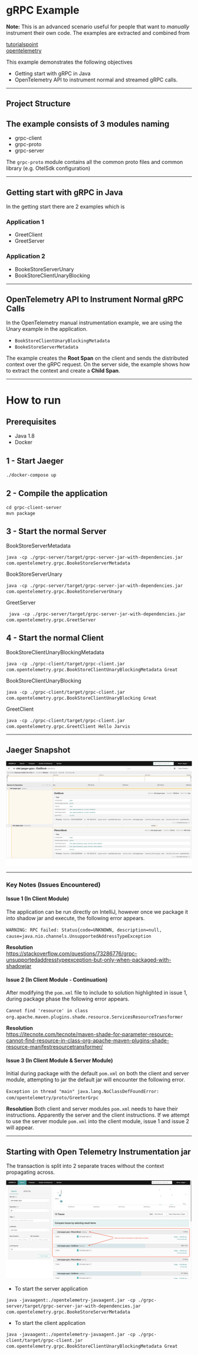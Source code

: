 # gRPC Example

**Note:** This is an advanced scenario useful for people that want to *manually* instrument their own code. The examples are extracted and combined from 

[tutorialspoint](https://www.tutorialspoint.com/grpc/grpc_unary.htm)   
[opentelemetry](https://github.com/open-telemetry/opentelemetry-java-docs/blob/main/grpc/README.md)


This example demonstrates the following objectives 
- Getting start with gRPC in Java
- OpenTelemetry API to instrument normal and streamed gRPC calls.

---

## Project Structure

The example consists of 3 modules naming
- 
- grpc-client
- grpc-proto
- grpc-server

The `grpc-proto` module contains all the common proto files and common library (e.g. OtelSdk configuration)

---

## Getting start with gRPC in Java
In the getting start there are 2 examples which is 

### Application 1
- GreetClient
- GreetServer

### Application 2
- BookeStoreServerUnary
- BookStoreClientUnaryBlocking

---

## OpenTelemetry API to Instrument Normal gRPC Calls

In the OpenTelemetry manual instrumentation example, we are using the Unary example in the application.

- `BookStoreClientUnaryBlockingMetadata`
- `BookeStoreServerMetadata`

The example creates the **Root Span** on the client and sends the distributed context over the gRPC request. On the server side, the example shows how to extract the context and create a **Child Span**.

--- 

# How to run

## Prerequisites
* Java 1.8
* Docker


## 1 - Start Jaeger 
```shell script
./docker-compose up
```

## 2 - Compile the application
```shell script
cd grpc-client-server
mvn package
```

## 3 - Start the normal Server

BookStoreServerMetadata
```shell script
java -cp ./grpc-server/target/grpc-server-jar-with-dependencies.jar com.opentelemetry.grpc.BookeStoreServerMetadata
```
BookStoreServerUnary
```shell script
java -cp ./grpc-server/target/grpc-server-jar-with-dependencies.jar com.opentelemetry.grpc.BookeStoreServerUnary
```
GreetServer
```shell script
 java -cp ./grpc-server/target/grpc-server-jar-with-dependencies.jar com.opentelemetry.grpc.GreetServer
```


## 4 - Start the normal Client

BookStoreClientUnaryBlockingMetadata
```shell script
java -cp ./grpc-client/target/grpc-client.jar com.opentelemetry.grpc.BookStoreClientUnaryBlockingMetadata Great
```
BookStoreClientUnaryBlocking
```shell script
java -cp ./grpc-client/target/grpc-client.jar com.opentelemetry.grpc.BookStoreClientUnaryBlocking Great
```
GreetClient
```shell script
java -cp ./grpc-client/target/grpc-client.jar com.opentelemetry.grpc.GreetClient Hello Jarvis
```

--- 

## Jaeger Snapshot

![jaeger](./images/Jaeger-trace.png)

---

### Key Notes (Issues Encountered)   

#### Issue 1 (In Client Module)
The application can be run directly on IntelliJ, however once we package it into shadow jar and execute, the following error appears.

`WARNING: RPC failed: Status{code=UNKNOWN, description=null, cause=java.nio.channels.UnsupportedAddressTypeException`

**Resolution**  
https://stackoverflow.com/questions/73286776/grpc-unsupportedaddresstypeexception-but-only-when-packaged-with-shadowjar

#### Issue 2 (In Client Module - Continuation)
After modifying the `pom.xml` file to include to solution highlighted in issue 1, during package phase the following error appears.

`Cannot find 'resource' in class org.apache.maven.plugins.shade.resource.ServicesResourceTransformer`

**Resolution**  
https://itecnote.com/tecnote/maven-shade-for-parameter-resource-cannot-find-resource-in-class-org-apache-maven-plugins-shade-resource-manifestresourcetransformer/


#### Issue 3 (In Client Module & Server Module)

Initial during package with the default `pom.xml` on both the client and server module, attempting to jar the default jar will encounter the following error.

`Exception in thread "main" java.lang.NoClassDefFoundError: com/opentelemetry/proto/GreeterGrpc`

**Resolution**
Both client and server modules `pom.xml` needs to have their <build> instructions. Apparently the server and the client <build> instructions. If we attempt to use the server module `pom.xml` into the client module, issue 1 and issue 2 will appear.

---

## Starting with Open Telemetry Instrumentation jar

The transaction is split into 2 separate traces without the context propagating across. 

![jaeger](./images/Jaeger-trace-with-agent.png)


- To start the server application
```shell script
java -javaagent:./opentelemetry-javaagent.jar -cp ./grpc-server/target/grpc-server-jar-with-dependencies.jar com.opentelemetry.grpc.BookeStoreServerMetadata
```


- To start the client application
```shell script
java -javaagent:./opentelemetry-javaagent.jar -cp ./grpc-client/target/grpc-client.jar com.opentelemetry.grpc.BookStoreClientUnaryBlockingMetadata Great
```
